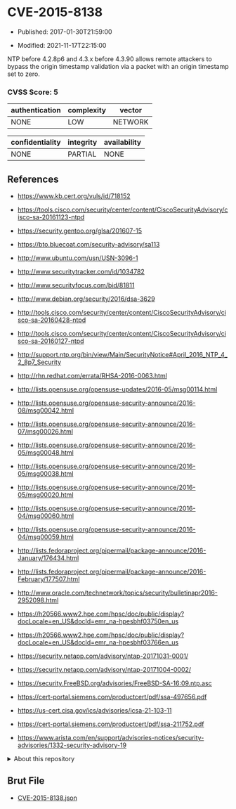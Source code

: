 # CVE-2015-8138

- Published: 2017-01-30T21:59:00

- Modified: 2021-11-17T22:15:00

NTP before 4.2.8p6 and 4.3.x before 4.3.90 allows remote attackers to bypass the origin timestamp validation via a packet with an origin timestamp set to zero.

### CVSS Score: **5**

| authentication | complexity | vector |
| --- | --- | --- |
| NONE | LOW | NETWORK |

| confidentiality | integrity | availability |
| --- | --- | --- |
| NONE | PARTIAL | NONE |

## References

* https://www.kb.cert.org/vuls/id/718152

* https://tools.cisco.com/security/center/content/CiscoSecurityAdvisory/cisco-sa-20161123-ntpd

* https://security.gentoo.org/glsa/201607-15

* https://bto.bluecoat.com/security-advisory/sa113

* http://www.ubuntu.com/usn/USN-3096-1

* http://www.securitytracker.com/id/1034782

* http://www.securityfocus.com/bid/81811

* http://www.debian.org/security/2016/dsa-3629

* http://tools.cisco.com/security/center/content/CiscoSecurityAdvisory/cisco-sa-20160428-ntpd

* http://tools.cisco.com/security/center/content/CiscoSecurityAdvisory/cisco-sa-20160127-ntpd

* http://support.ntp.org/bin/view/Main/SecurityNotice#April_2016_NTP_4_2_8p7_Security

* http://rhn.redhat.com/errata/RHSA-2016-0063.html

* http://lists.opensuse.org/opensuse-updates/2016-05/msg00114.html

* http://lists.opensuse.org/opensuse-security-announce/2016-08/msg00042.html

* http://lists.opensuse.org/opensuse-security-announce/2016-07/msg00026.html

* http://lists.opensuse.org/opensuse-security-announce/2016-05/msg00048.html

* http://lists.opensuse.org/opensuse-security-announce/2016-05/msg00038.html

* http://lists.opensuse.org/opensuse-security-announce/2016-05/msg00020.html

* http://lists.opensuse.org/opensuse-security-announce/2016-04/msg00060.html

* http://lists.opensuse.org/opensuse-security-announce/2016-04/msg00059.html

* http://lists.fedoraproject.org/pipermail/package-announce/2016-January/176434.html

* http://lists.fedoraproject.org/pipermail/package-announce/2016-February/177507.html

* http://www.oracle.com/technetwork/topics/security/bulletinapr2016-2952098.html

* https://h20566.www2.hpe.com/hpsc/doc/public/display?docLocale=en_US&docId=emr_na-hpesbhf03750en_us

* https://h20566.www2.hpe.com/hpsc/doc/public/display?docLocale=en_US&docId=emr_na-hpesbhf03766en_us

* https://security.netapp.com/advisory/ntap-20171031-0001/

* https://security.netapp.com/advisory/ntap-20171004-0002/

* https://security.FreeBSD.org/advisories/FreeBSD-SA-16:09.ntp.asc

* https://cert-portal.siemens.com/productcert/pdf/ssa-497656.pdf

* https://us-cert.cisa.gov/ics/advisories/icsa-21-103-11

* https://cert-portal.siemens.com/productcert/pdf/ssa-211752.pdf

* https://www.arista.com/en/support/advisories-notices/security-advisories/1332-security-advisory-19

<details>
<summary>About this repository</summary> 

  This repository is part of the project [Live Hack CVE](https://github.com/Live-Hack-CVE). Main website can be found [www.live-hack.org](https://www.live-hack.org) 
  
  Made by [Sn0wAlice](https://github.com/Sn0wAlice) for the people that care about security and need to have a feed of the latest CVEs. Hope you enjoy it, don't forget to star the repo and follow me on [Twitter](https://twitter.com/Sn0wAlice) and [Github](https://github.com/Sn0wAlice). And that is my [personnal website](https://www.alice-snow.me/)

  - [Home Page](https://github.com/Live-Hack-CVE)
  - [Framework](https://github.com/Live-Hack-CVE/cve-framework)
  - [CVE database](https://github.com/Live-Hack-CVE/full_database)
  - [Changelog](https://github.com/Live-Hack-CVE/Changelog)
</details>

## Brut File

* [CVE-2015-8138.json](https://raw.githubusercontent.com/Live-Hack-CVE/full_database/main/cves/2015/CVE-2015-8138.json)

